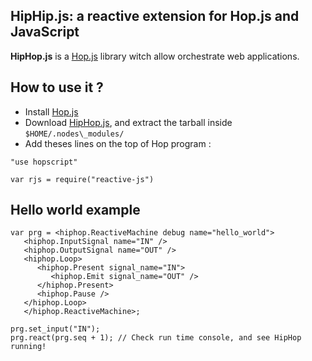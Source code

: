 HipHip.js: a reactive extension for Hop.js and JavaScript
---------------------------------------------------------

__HipHop.js__ is a [Hop.js](http://hop-dev.inria.fr) library witch
allow orchestrate web applications.

## How to use it ?

* Install [Hop.js](http://hop-dev.inria.fr)
* Download [HipHop.js](), and extract the tarball inside
`$HOME/.nodes\_modules/`
* Add theses lines on the top of Hop program :
```hopscript
"use hopscript"

var rjs = require("reactive-js")
```

## Hello world example

```hopscript
var prg = <hiphop.ReactiveMachine debug name="hello_world">
   <hiphop.InputSignal name="IN" />
   <hiphop.OutputSignal name="OUT" />
   <hiphop.Loop>
      <hiphop.Present signal_name="IN">
         <hiphop.Emit signal_name="OUT" />
      </hiphop.Present>
      <hiphop.Pause />
   </hiphop.Loop>
   </hiphop.ReactiveMachine>;

prg.set_input("IN");
prg.react(prg.seq + 1); // Check run time console, and see HipHop running!
```
